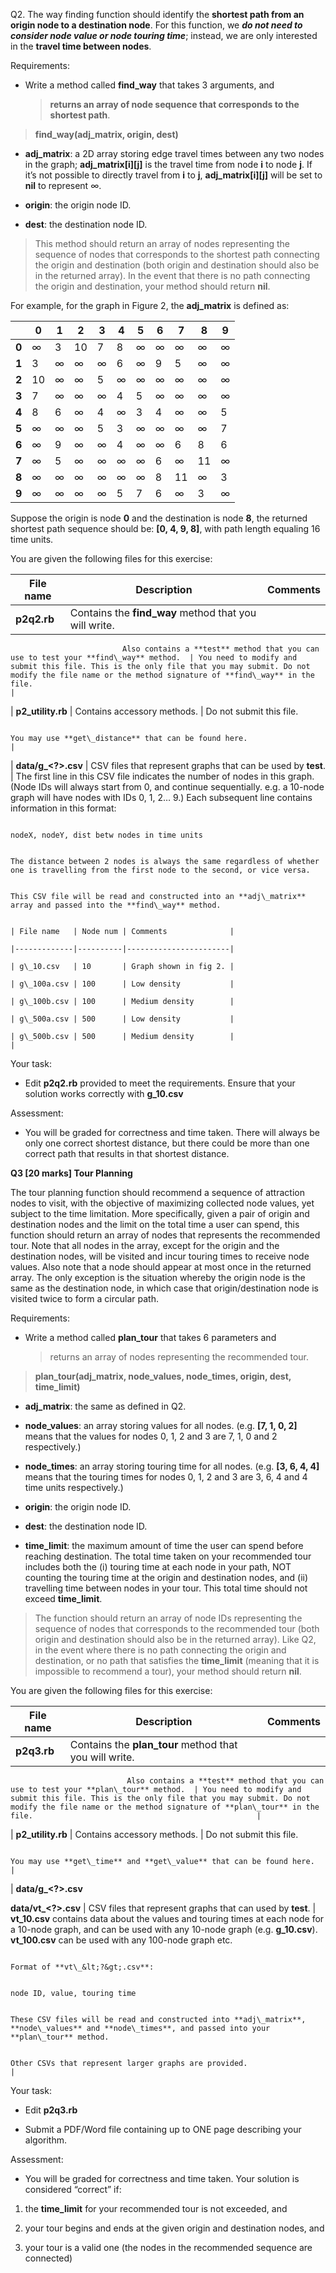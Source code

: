 Q2. The way finding function should identify the **shortest path from an
origin node to a destination node**. For this function, we ***do not
need to consider node value or node touring time***; instead, we are
only interested in the **travel time between nodes**.

Requirements:

-   Write a method called **find\_way** that takes 3 arguments, and
    > **returns an array of node sequence that corresponds to the
    > shortest path**.

> **find\_way(adj\_matrix, origin, dest)**

-   **adj\_matrix**: a 2D array storing edge travel times between any
    two nodes in the graph; **adj\_matrix\[i\]\[j\]** is the travel time
    from node **i** to node **j**. If it’s not possible to directly
    travel from **i** to **j**, **adj\_matrix\[i\]\[j\]** will be set to
    **nil** to represent ∞.

-   **origin**: the origin node ID.

-   **dest**: the destination node ID.

> This method should return an array of nodes representing the sequence
> of nodes that corresponds to the shortest path connecting the origin
> and destination (both origin and destination should also be in the
> returned array). In the event that there is no path connecting the
> origin and destination, your method should return **nil**.

For example, for the graph in Figure 2, the **adj\_matrix** is defined
as:

|       | **0** | **1** | **2** | **3** | **4** | **5** | **6** | **7** | **8** | **9** |
|-------|-------|-------|-------|-------|-------|-------|-------|-------|-------|-------|
| **0** | ∞     | 3     | 10    | 7     | 8     | ∞     | ∞     | ∞     | ∞     | ∞     |
| **1** | 3     | ∞     | ∞     | ∞     | 6     | ∞     | 9     | 5     | ∞     | ∞     |
| **2** | 10    | ∞     | ∞     | 5     | ∞     | ∞     | ∞     | ∞     | ∞     | ∞     |
| **3** | 7     | ∞     | ∞     | ∞     | 4     | 5     | ∞     | ∞     | ∞     | ∞     |
| **4** | 8     | 6     | ∞     | 4     | ∞     | 3     | 4     | ∞     | ∞     | 5     |
| **5** | ∞     | ∞     | ∞     | 5     | 3     | ∞     | ∞     | ∞     | ∞     | 7     |
| **6** | ∞     | 9     | ∞     | ∞     | 4     | ∞     | ∞     | 6     | 8     | 6     |
| **7** | ∞     | 5     | ∞     | ∞     | ∞     | ∞     | 6     | ∞     | 11    | ∞     |
| **8** | ∞     | ∞     | ∞     | ∞     | ∞     | ∞     | 8     | 11    | ∞     | 3     |
| **9** | ∞     | ∞     | ∞     | ∞     | 5     | 7     | 6     | ∞     | 3     | ∞     |

Suppose the origin is node **0** and the destination is node **8**, the
returned shortest path sequence should be: **\[0, 4, 9, 8\]**, with path
length equaling 16 time units.

You are given the following files for this exercise:

| File name                 | Description                                                                         | Comments                                                                                                                                                                                                                                                         |
|---------------------------|-------------------------------------------------------------------------------------|------------------------------------------------------------------------------------------------------------------------------------------------------------------------------------------------------------------------------------------------------------------|
| **p2q2.rb**               | Contains the **find\_way** method that you will write.                              
                                                                                                                  
                             Also contains a **test** method that you can use to test your **find\_way** method.  | You need to modify and submit this file. This is the only file that you may submit. Do not modify the file name or the method signature of **find\_way** in the file.                                                                                            |
| **p2\_utility.rb**        | Contains accessory methods.                                                         | Do not submit this file.                                                                                                                                                                                                                                         
                                                                                                                                                                                                                                                                                                                                                                                     
                                                                                                                   You may use **get\_distance** that can be found here.                                                                                                                                                                                                             |
| **data/g\_&lt;?&gt;.csv** | CSV files that represent graphs that can be used by **test**.                       | The first line in this CSV file indicates the number of nodes in this graph. (Node IDs will always start from 0, and continue sequentially. e.g. a 10-node graph will have nodes with IDs 0, 1, 2… 9.) Each subsequent line contains information in this format: 
                                                                                                                                                                                                                                                                                                                                                                                     
                                                                                                                   nodeX, nodeY, dist betw nodes in time units                                                                                                                                                                                                                       
                                                                                                                                                                                                                                                                                                                                                                                     
                                                                                                                   The distance between 2 nodes is always the same regardless of whether one is travelling from the first node to the second, or vice versa.                                                                                                                         
                                                                                                                                                                                                                                                                                                                                                                                     
                                                                                                                   This CSV file will be read and constructed into an **adj\_matrix** array and passed into the **find\_way** method.                                                                                                                                                
                                                                                                                                                                                                                                                                                                                                                                                     
                                                                                                                   | File name   | Node num | Comments              |                                                                                                                                                                                                                
                                                                                                                   |-------------|----------|-----------------------|                                                                                                                                                                                                                
                                                                                                                   | g\_10.csv   | 10       | Graph shown in fig 2. |                                                                                                                                                                                                                
                                                                                                                   | g\_100a.csv | 100      | Low density           |                                                                                                                                                                                                                
                                                                                                                   | g\_100b.csv | 100      | Medium density        |                                                                                                                                                                                                                
                                                                                                                   | g\_500a.csv | 500      | Low density           |                                                                                                                                                                                                                
                                                                                                                   | g\_500b.csv | 500      | Medium density        |                                                                                                                                                                                                                |

Your task:

-   Edit **p2q2.rb** provided to meet the requirements. Ensure that your
    solution works correctly with **g\_10.csv**

Assessment:

-   You will be graded for correctness and time taken. There will always
    be only one correct shortest distance, but there could be more than
    one correct path that results in that shortest distance.

**Q3 \[20 marks\] Tour Planning**

The tour planning function should recommend a sequence of attraction
nodes to visit, with the objective of maximizing collected node values,
yet subject to the time limitation. More specifically, given a pair of
origin and destination nodes and the limit on the total time a user can
spend, this function should return an array of nodes that represents the
recommended tour. Note that all nodes in the array, except for the
origin and the destination nodes, will be visited and incur touring
times to receive node values. Also note that a node should appear at
most once in the returned array. The only exception is the situation
whereby the origin node is the same as the destination node, in which
case that origin/destination node is visited twice to form a circular
path.

Requirements:

-   Write a method called **plan\_tour** that takes 6 parameters and
    > returns an array of nodes representing the recommended tour.

> **plan\_tour(adj\_matrix, node\_values, node\_times, origin, dest,
> time\_limit)**

-   **adj\_matrix**: the same as defined in Q2.

-   **node\_values**: an array storing values for all nodes. (e.g.
    **\[7, 1, 0, 2\]** means that the values for nodes 0, 1, 2 and 3 are
    7, 1, 0 and 2 respectively.)

-   **node\_times**: an array storing touring time for all nodes. (e.g.
    **\[3, 6, 4, 4\]** means that the touring times for nodes 0, 1, 2
    and 3 are 3, 6, 4 and 4 time units respectively.)

-   **origin**: the origin node ID.

-   **dest**: the destination node ID.

-   **time\_limit**: the maximum amount of time the user can spend
    before reaching destination. The total time taken on your
    recommended tour includes both the (i) touring time at each node in
    your path, NOT counting the touring time at the origin and
    destination nodes, and (ii) travelling time between nodes in
    your tour. This total time should not exceed **time\_limit**.

> The function should return an array of node IDs representing the
> sequence of nodes that corresponds to the recommended tour (both
> origin and destination should also be in the returned array). Like Q2,
> in the event where there is no path connecting the origin and
> destination, or no path that satisfies the **time\_limit** (meaning
> that it is impossible to recommend a tour), your method should return
> **nil**.

You are given the following files for this exercise:

| File name                  | Description                                                                          | Comments                                                                                                                                                                                                                |
|----------------------------|--------------------------------------------------------------------------------------|-------------------------------------------------------------------------------------------------------------------------------------------------------------------------------------------------------------------------|
| **p2q3.rb**                | Contains the **plan\_tour** method that you will write.                              
                                                                                                                    
                              Also contains a **test** method that you can use to test your **plan\_tour** method.  | You need to modify and submit this file. This is the only file that you may submit. Do not modify the file name or the method signature of **plan\_tour** in the file.                                                  |
| **p2\_utility.rb**         | Contains accessory methods.                                                          | Do not submit this file.                                                                                                                                                                                                
                                                                                                                                                                                                                                                                                                                                              
                                                                                                                     You may use **get\_time** and **get\_value** that can be found here.                                                                                                                                                     |
| **data/g\_&lt;?&gt;.csv**  
                             
 **data/vt\_&lt;?&gt;.csv**  | CSV files that represent graphs that can used by **test**.                           | **vt\_10.csv** contains data about the values and touring times at each node for a 10-node graph, and can be used with any 10-node graph (e.g. **g\_10.csv**). **vt\_100.csv** can be used with any 100-node graph etc. 
                                                                                                                                                                                                                                                                                                                                              
                                                                                                                     Format of **vt\_&lt;?&gt;.csv**:                                                                                                                                                                                         
                                                                                                                                                                                                                                                                                                                                              
                                                                                                                     node ID, value, touring time                                                                                                                                                                                             
                                                                                                                                                                                                                                                                                                                                              
                                                                                                                     These CSV files will be read and constructed into **adj\_matrix**, **node\_values** and **node\_times**, and passed into your **plan\_tour** method.                                                                     
                                                                                                                                                                                                                                                                                                                                              
                                                                                                                     Other CSVs that represent larger graphs are provided.                                                                                                                                                                    |

Your task:

-   Edit **p2q3.rb**

-   Submit a PDF/Word file containing up to ONE page describing
    your algorithm.

Assessment:

-   You will be graded for correctness and time taken. Your solution is
    considered “correct” if:

1.  the **time\_limit** for your recommended tour is not exceeded, and

2.  your tour begins and ends at the given origin and destination nodes,
    and

3.  your tour is a valid one (the nodes in the recommended sequence
    are connected)
